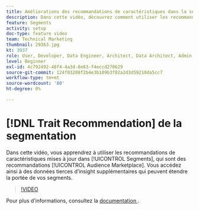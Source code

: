 ```yaml
---
title: Améliorations des recommandations de caractéristiques dans la segmentation
description: Dans cette vidéo, découvrez comment utiliser les recommandations de caractéristiques mises à jour dans Segments, qui sont des recommandations Audience Marketplace. Bénéficiez d’insight supplémentaires dans des données tierces qui peuvent étendre la portée de vos segments.
feature: Segments
activity: setup
doc-type: feature video
team: Technical Marketing
thumbnail: 29363.jpg
kt: 3937
role: User, Developer, Data Engineer, Architect, Data Architect, Admin, Leader
level: Beginner
exl-id: 4c792492-48f4-4a3d-8e83-f4eccd270629
source-git-commit: 124f03208f2b4e3b109b3f02a2d3d59210da5cc7
workflow-type: tm+mt
source-wordcount: '80'
ht-degree: 0%

---
```


# [!DNL Trait Recommendation] de la segmentation

Dans cette vidéo, vous apprendrez à utiliser les recommandations de caractéristiques mises à jour dans [!UICONTROL Segments], qui sont des recommandations [!UICONTROL Audience Marketplace]. Vous accédez ainsi à des données tierces d’insight supplémentaires qui peuvent étendre la portée de vos segments.

>[!VIDEO](https://video.tv.adobe.com/v/33197/?quality=12&captions=fre_fr)

Pour plus d’informations, consultez la [&#x200B; documentation &#x200B;](https://experienceleague.adobe.com/docs/audience-manager/user-guide/features/segments/trait-recommendations.html?lang=fr).
